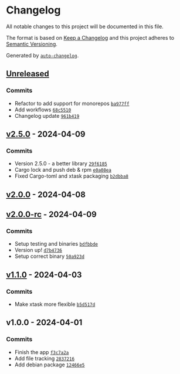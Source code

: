# Changelog

All notable changes to this project will be documented in this file.

The format is based on [Keep a Changelog](https://keepachangelog.com/en/1.0.0/)
and this project adheres to [Semantic Versioning](https://semver.org/spec/v2.0.0.html).

Generated by [`auto-changelog`](https://github.com/CookPete/auto-changelog).

## [Unreleased](https://github.com/annie444/version/compare/v2.5.0...HEAD)

### Commits

- Refactor to add support for monorepos [`ba977ff`](https://github.com/annie444/version/commit/ba977ff71843f181f4510557ed29317f98d15258)
- Add workflows [`68c5510`](https://github.com/annie444/version/commit/68c551086fd3643cdd712ed75c1737be78aacfcb)
- Changelog update [`961b419`](https://github.com/annie444/version/commit/961b41953f68506b70b5b03397575c1bb9c394ee)

## [v2.5.0](https://github.com/annie444/version/compare/v2.0.0...v2.5.0) - 2024-04-09

### Commits

- Version 2.5.0 - a better library [`29f6185`](https://github.com/annie444/version/commit/29f6185a1eabcf72d80610a4540aee4f61cbd0fb)
- Cargo lock and push deb & rpm [`e0a08ea`](https://github.com/annie444/version/commit/e0a08ea1601ab11415f293a4bbae2b1fbed7c37a)
- Fixed Cargo-toml and xtask packaging [`b2dbba8`](https://github.com/annie444/version/commit/b2dbba8955c43baed0c04c4245157f6fb2e954ec)

## [v2.0.0](https://github.com/annie444/version/compare/v2.0.0-rc...v2.0.0) - 2024-04-08

## [v2.0.0-rc](https://github.com/annie444/version/compare/v1.1.0...v2.0.0-rc) - 2024-04-09

### Commits

- Setup testing and binaries [`bdfbbde`](https://github.com/annie444/version/commit/bdfbbdec080d00ab284e01293a215a088e40e085)
- Version up! [`d7b4736`](https://github.com/annie444/version/commit/d7b4736fb1a00a8bf99f5dcb70d252d280de7589)
- Setup correct binary [`50a923d`](https://github.com/annie444/version/commit/50a923de9b96cf3528735adf5fa30e005e3ca415)

## [v1.1.0](https://github.com/annie444/version/compare/v1.0.0...v1.1.0) - 2024-04-03

### Commits

- Make xtask more flexible [`b5d517d`](https://github.com/annie444/version/commit/b5d517de1007e372557f5c977f242891ae75111a)

## v1.0.0 - 2024-04-01

### Commits

- Finish the app [`f3c7a2a`](https://github.com/annie444/version/commit/f3c7a2acdf94ec6546030eb9d3b3edaf3be85e81)
- Add file tracking [`2837216`](https://github.com/annie444/version/commit/28372165cf2649702cffc0cfdcf7c1c915b02366)
- Add debian package [`12466e5`](https://github.com/annie444/version/commit/12466e599d4793089558c2fd431a2b8a59902f7e)
